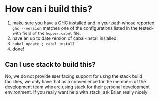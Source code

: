 # How can i build this?
  1) make sure you have a GHC installed and in your path whose reported `ghc --version` matches
one of the configurations listed in the tested-with field of the `hopper.cabal` file.
  2) have an up to date version of cabal-install installed.
  3) `cabal update ; cabal install`
  4) done!

## Can I use stack to build this?
No, we do not provide user facing support for using the stack build facilities,
we only have that as a convenience for the members of the development team who
are using stack for their personal development environment. If you really want
help with stack, ask Brian really nicely
